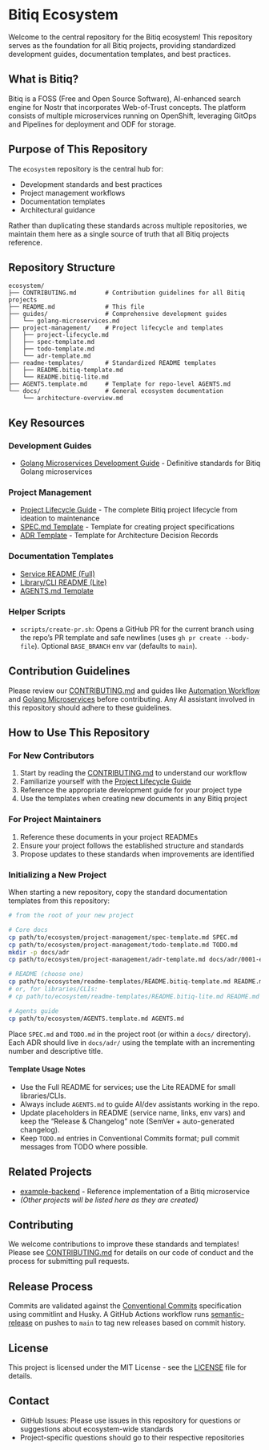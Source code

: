 # Bitiq Ecosystem

Welcome to the central repository for the Bitiq ecosystem! This repository serves as the foundation for all Bitiq projects, providing standardized development guides, documentation templates, and best practices.

## What is Bitiq?

Bitiq is a FOSS (Free and Open Source Software), AI-enhanced search engine for Nostr that incorporates Web-of-Trust concepts. The platform consists of multiple microservices running on OpenShift, leveraging GitOps and Pipelines for deployment and ODF for storage.

## Purpose of This Repository

The `ecosystem` repository is the central hub for:

- Development standards and best practices
- Project management workflows
- Documentation templates
- Architectural guidance

Rather than duplicating these standards across multiple repositories, we maintain them here as a single source of truth that all Bitiq projects reference.

## Repository Structure

```
ecosystem/
├── CONTRIBUTING.md        # Contribution guidelines for all Bitiq projects
├── README.md              # This file
├── guides/                # Comprehensive development guides
│   └── golang-microservices.md 
├── project-management/    # Project lifecycle and templates
│   ├── project-lifecycle.md
│   ├── spec-template.md
│   ├── todo-template.md
│   └── adr-template.md
├── readme-templates/      # Standardized README templates
│   ├── README.bitiq-template.md
│   └── README.bitiq-lite.md
├── AGENTS.template.md     # Template for repo-level AGENTS.md
└── docs/                  # General ecosystem documentation
    └── architecture-overview.md
```

## Key Resources

### Development Guides

- [Golang Microservices Development Guide](guides/golang-microservices.md) - Definitive standards for Bitiq Golang microservices

### Project Management

- [Project Lifecycle Guide](project-management/project-lifecycle.md) - The complete Bitiq project lifecycle from ideation to maintenance
- [SPEC.md Template](project-management/spec-template.md) - Template for creating project specifications
- [ADR Template](project-management/adr-template.md) - Template for Architecture Decision Records

### Documentation Templates

- [Service README (Full)](readme-templates/README.bitiq-template.md)
- [Library/CLI README (Lite)](readme-templates/README.bitiq-lite.md)
- [AGENTS.md Template](AGENTS.template.md)

### Helper Scripts

- `scripts/create-pr.sh`: Opens a GitHub PR for the current branch using the repo’s PR template and safe newlines (uses `gh pr create --body-file`). Optional `BASE_BRANCH` env var (defaults to `main`).

## Contribution Guidelines

Please review our [CONTRIBUTING.md](CONTRIBUTING.md) and guides like [Automation Workflow](guides/automation-workflow.md) and [Golang Microservices](guides/golang-microservices.md) before contributing. Any AI assistant involved in this repository should adhere to these guidelines.
## How to Use This Repository

### For New Contributors

1. Start by reading the [CONTRIBUTING.md](CONTRIBUTING.md) to understand our workflow
2. Familiarize yourself with the [Project Lifecycle Guide](project-management/project-lifecycle.md)
3. Reference the appropriate development guide for your project type
4. Use the templates when creating new documents in any Bitiq project

### For Project Maintainers

1. Reference these documents in your project READMEs
2. Ensure your project follows the established structure and standards
3. Propose updates to these standards when improvements are identified

### Initializing a New Project

When starting a new repository, copy the standard documentation templates from this repository:

```bash
# from the root of your new project

# Core docs
cp path/to/ecosystem/project-management/spec-template.md SPEC.md
cp path/to/ecosystem/project-management/todo-template.md TODO.md
mkdir -p docs/adr
cp path/to/ecosystem/project-management/adr-template.md docs/adr/0001-example-decision.md

# README (choose one)
cp path/to/ecosystem/readme-templates/README.bitiq-template.md README.md
# or, for libraries/CLIs:
# cp path/to/ecosystem/readme-templates/README.bitiq-lite.md README.md

# Agents guide
cp path/to/ecosystem/AGENTS.template.md AGENTS.md
```

Place `SPEC.md` and `TODO.md` in the project root (or within a `docs/` directory). Each ADR should live in `docs/adr/` using the template with an incrementing number and descriptive title.

#### Template Usage Notes

- Use the Full README for services; use the Lite README for small libraries/CLIs.
- Always include `AGENTS.md` to guide AI/dev assistants working in the repo.
- Update placeholders in README (service name, links, env vars) and keep the “Release & Changelog” note (SemVer + auto-generated changelog).
- Keep `TODO.md` entries in Conventional Commits format; pull commit messages from TODO where possible.

## Related Projects

- [example-backend](https://github.com/paulcapestany/example-backend) - Reference implementation of a Bitiq microservice
- *(Other projects will be listed here as they are created)*

## Contributing

We welcome contributions to improve these standards and templates! Please see [CONTRIBUTING.md](CONTRIBUTING.md) for details on our code of conduct and the process for submitting pull requests.

## Release Process

Commits are validated against the [Conventional Commits](https://www.conventionalcommits.org/) specification using commitlint and Husky. A GitHub Actions workflow runs [semantic-release](https://semantic-release.gitbook.io) on pushes to `main` to tag new releases based on commit history.

## License

This project is licensed under the MIT License - see the [LICENSE](LICENSE) file for details.

## Contact

- GitHub Issues: Please use issues in this repository for questions or suggestions about ecosystem-wide standards
- Project-specific questions should go to their respective repositories
